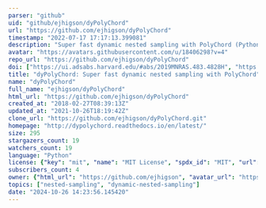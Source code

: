 ```yaml
---
parser: "github"
uid: "github/ejhigson/dyPolyChord"
url: "https://github.com/ejhigson/dyPolyChord"
timestamp: "2022-07-17 17:17:13.399081"
description: "Super fast dynamic nested sampling with PolyChord (Python, C++ and Fortran likelihoods)."
avatar: "https://avatars.githubusercontent.com/u/18406298?v=4"
repo_url: "https://github.com/ejhigson/dyPolyChord"
doi: ["https://ui.adsabs.harvard.edu/#abs/2019MNRAS.483.4828H", "https://ui.adsabs.harvard.edu/abs/2019S%26C....29..891H", "https://ui.adsabs.harvard.edu/abs/2019ascl.soft02010H/abstract"]
title: "dyPolyChord: Super fast dynamic nested sampling with PolyChord"
name: "dyPolyChord"
full_name: "ejhigson/dyPolyChord"
html_url: "https://github.com/ejhigson/dyPolyChord"
created_at: "2018-02-27T08:39:13Z"
updated_at: "2021-10-26T18:19:42Z"
clone_url: "https://github.com/ejhigson/dyPolyChord.git"
homepage: "http://dypolychord.readthedocs.io/en/latest/"
size: 295
stargazers_count: 19
watchers_count: 19
language: "Python"
license: {"key": "mit", "name": "MIT License", "spdx_id": "MIT", "url": "https://api.github.com/licenses/mit", "node_id": "MDc6TGljZW5zZTEz"}
subscribers_count: 4
owner: {"html_url": "https://github.com/ejhigson", "avatar_url": "https://avatars.githubusercontent.com/u/18406298?v=4", "login": "ejhigson", "type": "User"}
topics: ["nested-sampling", "dynamic-nested-sampling"]
date: "2024-10-26 14:23:56.145420"
---
```

